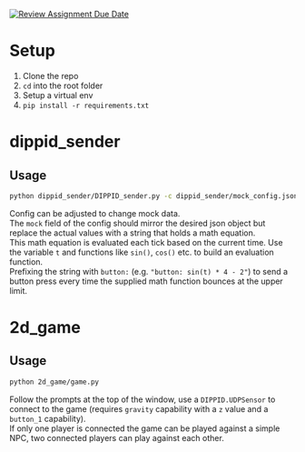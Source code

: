 [![Review Assignment Due Date](https://classroom.github.com/assets/deadline-readme-button-22041afd0340ce965d47ae6ef1cefeee28c7c493a6346c4f15d667ab976d596c.svg)](https://classroom.github.com/a/auQkrO9W)

# Setup

1. Clone the repo
2. `cd` into the root folder
3. Setup a virtual env
4. `pip install -r requirements.txt`

# dippid_sender

## Usage

```sh
python dippid_sender/DIPPID_sender.py -c dippid_sender/mock_config.json -v
```

Config can be adjusted to change mock data.  
The `mock` field of the config should mirror the desired json object but replace the actual values with a string that holds a math equation.  
This math equation is evaluated each tick based on the current time. Use the variable `t` and functions like `sin()`, `cos()` etc. to build an evaluation function.  
Prefixing the string with `button:` (e.g. `"button: sin(t) * 4 - 2"`) to send a button press every time the supplied math function bounces at the upper limit.

# 2d_game

## Usage

```sh
python 2d_game/game.py
```

Follow the prompts at the top of the window, use a `DIPPID.UDPSensor` to connect to the game (requires `gravity` capability with a `z` value and a `button_1` capability).  
If only one player is connected the game can be played against a simple NPC, two connected players can play against each other.  